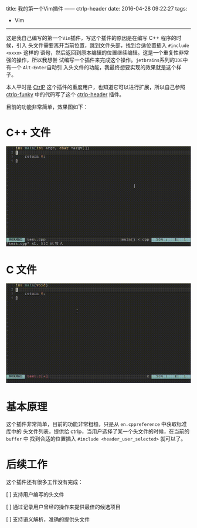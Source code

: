 title: 我的第一个Vim插件 —— ctrlp-header
date: 2016-04-28 09:22:27
tags:
 - Vim
---

这是我自己编写的第一个`Vim`插件，写这个插件的原因是在编写 C++ 程序的时候，引入
头文件需要离开当前位置，跳到文件头部，找到合适位置插入 `#include <xxxx>` 这样的
语句，然后返回到原本编辑的位置继续编辑。这是一个重复性非常强的操作，所以我想尝
试编写一个插件来完成这个操作。`jetbrains`系列的`IDE`中有一个 `Alt-Enter`自动引
入头文件的功能，我最终想要实现的效果就是这个样子。

本人平时是 [CtrlP][ctrlp] 这个插件的重度用户，也知道它可以进行扩展，所以自己参照
[ctrlp-funky][funky] 中的代码写了这个 [ctrlp-header][] 插件。

[ctrlp]: https://github.com/ctrlpvim/ctrlp.vim
[funky]: https://github.com/tacahiroy/ctrlp-funky
[ctrlp-header]: https://github.com/zhaohuaxishi/ctrlp-header


目前的功能非常简单，效果图如下：

# C++ 文件

![ctrlp-header-demo][democpp]

[democpp]: /img/posts/ctrlp-header-cpp.gif

# C 文件


![ctrlp-header-demo][democ]

[democ]: /img/posts/ctrlp-header-c.gif

# 基本原理

这个插件非常简单，目前的功能非常粗糙，只是从 `en.cppreference` 中获取标准库中的
头文件列表，提供给 ctrlp，当用户选择了某一个头文件的时候，在当前的 `buffer` 中
找到合适的位置插入 `#include <header_user_selected>` 就可以了。

# 后续工作

这个插件还有很多工作没有完成：

[ ] 支持用户编写的头文件

[ ] 通过记录用户曾经的操作来提供最佳的候选项目

[ ] 支持语义解析，准确的提供头文件
